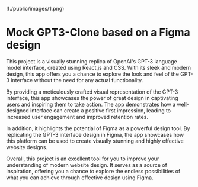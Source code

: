 !(./public/images/1.png)


# Mock GPT3-Clone based on a Figma design

This project is a visually stunning replica of OpenAI's GPT-3 language model interface, created using React.js and CSS. With its sleek and modern design, this app offers you a chance to explore the look and feel of the GPT-3 interface without the need for any actual functionality.

By providing a meticulously crafted visual representation of the GPT-3 interface, this app showcases the power of great design in captivating users and inspiring them to take action. The app demonstrates how a well-designed interface can create a positive first impression, leading to increased user engagement and improved retention rates.

In addition, it highlights the potential of Figma as a powerful design tool. By replicating the GPT-3 interface design in Figma, the app showcases how this platform can be used to create visually stunning and highly effective website designs.

Overall, this project is an excellent tool for you to improve your understanding of modern website design. It serves as a source of inspiration, offering you a chance to explore the endless possibilities of what you can achieve through effective design using Figma.
